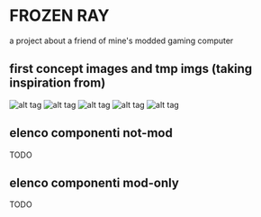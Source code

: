 # FROZEN RAY
a project about a friend of mine's modded gaming computer

## first concept images and tmp imgs (taking inspiration from)
![alt tag](https://user-images.githubusercontent.com/18740246/28564312-e5b038f4-7128-11e7-8558-7748de2fbb75.jpg)
![alt tag](https://user-images.githubusercontent.com/18740246/28564785-69f55ef4-712a-11e7-8861-560459fda452.jpg)
![alt tag](https://user-images.githubusercontent.com/18740246/28564786-6a105d3a-712a-11e7-808e-da104b1e8271.jpg)
![alt tag](https://user-images.githubusercontent.com/18740246/28564787-6a1f2c5c-712a-11e7-99a3-6bf9f9a4e6f7.jpg)
![alt tag](https://user-images.githubusercontent.com/18740246/28564788-6a210bb2-712a-11e7-9644-c350ea96bc6f.jpg)

## elenco componenti not-mod
TODO

## elenco componenti mod-only
TODO
